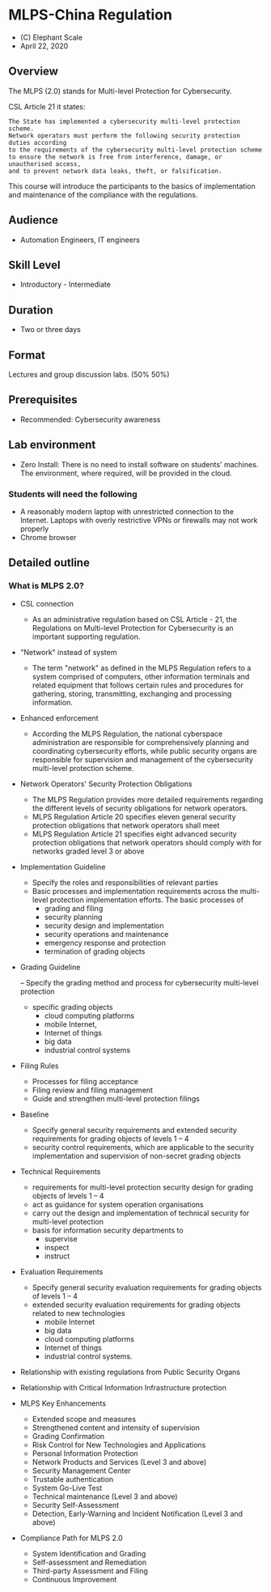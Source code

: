 # MLPS-China Regulation
* (C) Elephant Scale
* April 22, 2020

## Overview
The MLPS (2.0) stands for Multi-level Protection for Cybersecurity.

CSL Article 21 it states: 

    The State has implemented a cybersecurity multi-level protection scheme. 
    Network operators must perform the following security protection duties according
    to the requirements of the cybersecurity multi-level protection scheme 
    to ensure the network is free from interference, damage, or unauthorised access,
    and to prevent network data leaks, theft, or falsification. 

This course will introduce the participants to the basics of implementation and 
maintenance of the compliance with the regulations.

## Audience
* Automation Engineers, IT engineers

## Skill Level
* Introductory - Intermediate

## Duration
* Two or three days

## Format
Lectures and group discussion labs. (50%   50%)

## Prerequisites
* Recommended: Cybersecurity awareness

## Lab environment
* Zero Install: There is no need to install software on students' machines.
The environment, where required, will be provided in the cloud. 

### Students will need the following
* A reasonably modern laptop with unrestricted connection to the Internet. Laptops with overly restrictive VPNs or firewalls may not work properly
* Chrome browser 
 
## Detailed outline
    
### What is MLPS 2.0?

* CSL connection 
    - As an administrative regulation based on CSL Article - 21, 
    the Regulations on Multi-level Protection for Cybersecurity
    is an important supporting regulation.
* "Network" instead of system
    - The term "network" as defined in
    the MLPS Regulation refers to a system comprised of computers, other
    information terminals and related equipment that follows certain rules
    and procedures for gathering, storing, transmitting, exchanging and
    processing information.
* Enhanced enforcement
    - According the MLPS Regulation, the national cyberspace administration 
    are responsible for comprehensively planning and coordinating cybersecurity efforts, 
    while public security organs are responsible for supervision and management of the
    cybersecurity multi-level protection scheme.          

* Network Operators' Security Protection Obligations
    - The MLPS Regulation
    provides more detailed requirements regarding the different levels of security obligations for network
    operators.
    - MLPS Regulation Article 20 specifies eleven general security protection obligations that network operators
    shall meet
    - MLPS Regulation Article 21 specifies eight advanced security protection obligations that network operators
     should comply with for networks graded level 3 or above
* Implementation Guideline
    - Specify the roles and responsibilities of relevant parties
  - Basic processes and implementation requirements across the multi-level protection implementation efforts. The basic processes of
    - grading and filing
    - security planning
    - security design and implementation
    - security operations and maintenance
    - emergency response and protection
    - termination of grading objects
    
* Grading Guideline
 
    – Specify the grading method and process for cybersecurity multi-level protection
    - specific grading objects
       - cloud computing platforms
       - mobile Internet,
       - Internet of things
       - big data
       - industrial control systems
       
* Filing Rules
  - Processes for filing acceptance
  - Filing review and filing management
  - Guide and strengthen multi-level protection filings
  
* Baseline

   - Specify general security requirements and extended security requirements for grading objects of levels 1 – 4
   - security control requirements, which are applicable to the security implementation and supervision of non-secret
grading objects

* Technical Requirements
   - requirements for multi-level protection security design for grading objects
of levels 1 – 4
   - act as guidance for system operation organisations
   - carry out the design and implementation of technical security for multi-level protection
   - basis for information security departments to 
     - supervise
     - inspect
     - instruct
      
* Evaluation Requirements 
   - Specify general security evaluation requirements for grading objects of levels 1 – 4
   - extended security evaluation requirements for grading objects related to new technologies
       - mobile Internet
       - big data
       - cloud computing platforms
       - Internet of things
        - industrial control systems.           
* Relationship with existing regulations
  from Public Security Organs
* Relationship with Critical Information
  Infrastructure protection
  
* MLPS Key Enhancements
    - Extended scope and measures
    - Strengthened content and intensity of supervision
    - Grading Confirmation
    - Risk Control for New Technologies and Applications
    - Personal Information Protection
    - Network Products and Services (Level 3 and above)
    - Security Management Center
    - Trustable authentication
    - System Go-Live Test
    - Technical maintenance (Level 3 and above)
    - Security Self-Assessment
    - Detection, Early-Warning and Incident Notification (Level 3 and above)
    
* Compliance Path for MLPS 2.0
    - System Identification and Grading
    - Self-assessment and Remediation
    - Third-party Assessment and Filing
    - Continuous Improvement    
      